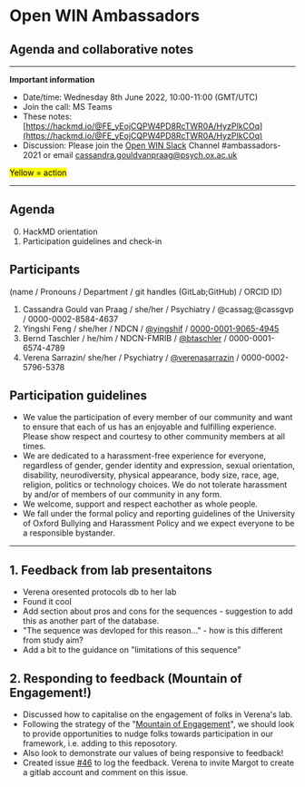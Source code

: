 # Open WIN Ambassadors
## Agenda and collaborative notes

-----

**Important information**

- Date/time: Wednesday 8th June 2022, 10:00-11:00 (GMT/UTC)
- Join the call: MS Teams
- These notes: [https://hackmd.io/@FE_yEojCQPW4PD8RcTWR0A/HyzPIkCOq](https://hackmd.io/@FE_yEojCQPW4PD8RcTWR0A/HyzPIkCOq)
- Discussion: Please join the [Open WIN Slack](https://join.slack.com/t/openwin/signup) Channel #ambassadors-2021 or email cassandra.gouldvanpraag@psych.ox.ac.uk 


<mark>Yellow = action</mark>


-----

## Agenda
0. HackMD orientation
1. Participation guidelines and check-in

## Participants
(name / Pronouns / Department / git handles (GitLab;GitHub) / ORCID ID)
1. Cassandra Gould van Praag / she/her / Psychiatry / @cassag;@cassgvp / 0000-0002-8584-4637
2. Yingshi Feng / she/her / NDCN / [@yingshif](https://github.com/yingshif) / [0000-0001-9065-4945](https://orcid.org/0000-0001-9065-4945)
3. Bernd Taschler / he/him / NDCN-FMRIB / [@btaschler](https://github.com/btaschler) / 0000-0001-6574-4789
4. Verena Sarrazin/ she/her / Psychiatry / [@verenasarrazin](https://github.com/verenasarrazin) / 0000-0002-5796-5378
 
## Participation guidelines
- We value the participation of every member of our community and want to ensure that each of us has an enjoyable and fulfilling experience. Please show respect and courtesy to other community members at all times.
- We are dedicated to a harassment-free experience for everyone, regardless of gender, gender identity and expression, sexual orientation, disability, neurodiversity, physical appearance, body size, race, age, religion, politics or technology choices. We do not tolerate harassment by and/or of members of our community in any form.
- We welcome, support and respect eachother as whole people.
- We fall under the formal policy and reporting guidelines of the University of Oxford Bullying and Harassment Policy and we expect everyone to be a responsible bystander.

-----

## 1. Feedback from lab presentaitons
- Verena oresented protocols db to her lab
- Found it cool 
- Add section about pros and cons for the sequences - suggestion to add this as another part of the database. 
- "The sequence was devloped for this reason..." - how is this different from study aim? 
- Add a bit to the guidance on "limitations of this sequence"

## 2. Responding to feedback (Mountain of Engagement!)
- Discussed how to capitalise on the engagement of folks in Verena's lab.
- Following the strategy of the "[Mountain of Engagement](https://open.win.ox.ac.uk/pages/open-science/community/Open-WIN-Community/docs/community/mountain-of-engagement/)", we should look to provide opportunities to nudge folks towards participation in our framework, i.e. adding to this reposotory. 
- Also look to demonstrate our values of being responsive to feedback!
- Created issue [#46](https://git.fmrib.ox.ac.uk/open-science/community/Open-WIN-Community/-/issues/46) to log the feedback. Verena to invite Margot to create a gitlab account and comment on this issue. 


